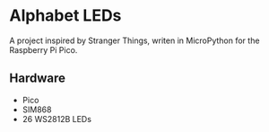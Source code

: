 # Alphabet LEDs

A project inspired by Stranger Things, writen in MicroPython for the Raspberry Pi Pico.

## Hardware
* Pico
* SIM868
* 26 WS2812B LEDs 
